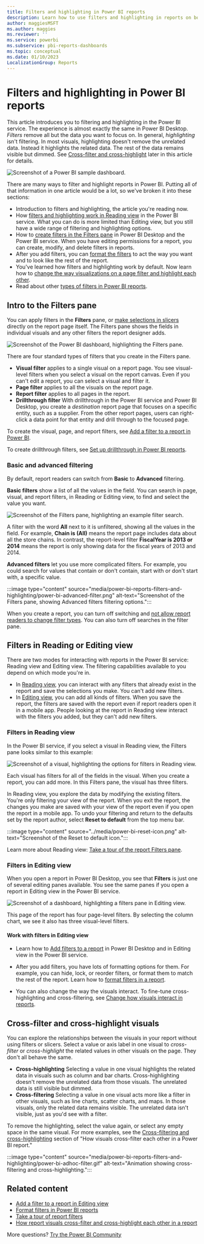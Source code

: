 ```yaml
---
title: Filters and highlighting in Power BI reports
description: Learn how to use filters and highlighting in reports on both Power BI Desktop and the Power BI service.
author: maggiesMSFT
ms.author: maggies
ms.reviewer: ''
ms.service: powerbi
ms.subservice: pbi-reports-dashboards
ms.topic: conceptual
ms.date: 01/10/2023
LocalizationGroup: Reports
---
```

# Filters and highlighting in Power BI reports

 This article introduces you to filtering and highlighting in the Power BI service. The experience is almost exactly the same in Power BI Desktop. *Filters* remove all but the data you want to focus on. In general, *highlighting* isn't filtering. In most visuals, highlighting doesn't remove the unrelated data. Instead it highlights the related data. The rest of the data remains visible but dimmed. See [Cross-filter and cross-highlight](#cross-filter-and-cross-highlight-visuals) later in this article for details.

![Screenshot of a Power BI sample dashboard.](media/power-bi-reports-filters-and-highlighting/power-bi-filter-reading.png)

There are many ways to filter and highlight reports in Power BI. Putting all of that information in one article would be a lot, so we've broken it into these sections:

* Introduction to filters and highlighting, the article you're reading now.
* How [filters and highlighting work in Reading view](../consumer/end-user-interactions.md) in the Power BI service. What you can do is more limited than Editing view, but you still have a wide range of filtering and highlighting options.
* How to [create filters in the Filters pane](power-bi-report-add-filter.md) in Power BI Desktop and the Power BI service. When you have editing permissions for a report, you can create, modify, and delete filters in reports.
* After you add filters, you can [format the filters](power-bi-report-filter.md) to act the way you want and to look like the rest of the report.
* You've learned how filters and highlighting work by default. Now learn how to [change the way visualizations on a page filter and highlight each other](service-reports-visual-interactions.md).
* Read about other [types of filters in Power BI reports](power-bi-report-filter-types.md).

## Intro to the Filters pane

You can apply filters in the **Filters** pane, or [make selections in slicers](../visuals/power-bi-visualization-slicers.md) directly on the report page itself. The Filters pane shows the fields in individual visuals and any other filters the report designer adds.

![Screenshot of the Power BI dashboard, highlighting the Filters pane.](media/power-bi-reports-filters-and-highlighting/power-bi-add-filter-reading-view.png)

There are four standard types of filters that you create in the Filters pane.

- **Visual filter** applies to a single visual on a report page. You see visual-level filters when you select a visual on the report canvas. Even if you can't edit a report, you can select a visual and filter it.
- **Page filter** applies to all the visuals on the report page.
- **Report filter** applies to all pages in the report.
- **Drillthrough filter** With drillthrough in the Power BI service and Power BI Desktop, you create a *destination* report page that focuses on a specific entity, such as a supplier. From the other report pages, users can right-click a data point for that entity and drill through to the focused page.

To create the visual, page, and report filters, see [Add a filter to a report in Power BI](power-bi-report-add-filter.md).

To create drillthrough filters, see [Set up drillthrough in Power BI reports](desktop-drillthrough.md).

### Basic and advanced filtering

By default, report readers can switch from **Basic** to **Advanced** filtering.

**Basic filters** show a list of all the values in the field. You can search in page, visual, and report filters, in Reading or Editing view, to find and select the value you want.

![Screenshot of the Filters pane, highlighting an example filter search.](media/power-bi-reports-filters-and-highlighting/power-bi-search-filter.png)

A filter with the word **All** next to it is unfiltered, showing all the values in the field. For example, **Chain is (All)** means the report page includes data about all the store chains. In contrast, the report-level filter **FiscalYear is 2013 or 2014** means the report is only showing data for the fiscal years of 2013 and 2014.

**Advanced filters** let you use more complicated filters. For example, you could search for values that contain or don't contain, start with or don't start with, a specific value.

:::image type="content" source="media/power-bi-reports-filters-and-highlighting/power-bi-advanced-filter.png" alt-text="Screenshot of the Filters pane, showing Advanced filters filtering options.":::

When you create a report, you can turn off switching and [not allow report readers to change filter types](power-bi-report-filter.md#restrict-changes-to-filter-type). You can also turn off searches in the filter pane.

## Filters in Reading or Editing view

There are two modes for interacting with reports in the Power BI service: Reading view and Editing view. The filtering capabilities available to you depend on which mode you're in.

* In [Reading view](#filters-in-reading-view), you can interact with any filters that already exist in the report and save the selections you make. You can't add new filters.
* In [Editing view](#filters-in-editing-view), you can add all kinds of filters. When you save the report, the filters are saved with the report even if report readers open it in a mobile app. People looking at the report in Reading view interact with the filters you added, but they can't add new filters.

### Filters in Reading view

In the Power BI service, if you select a visual in Reading view, the Filters pane looks similar to this example:

![Screenshot of a visual, highlighting the options for filters in Reading view.](media/power-bi-reports-filters-and-highlighting/power-bi-filter-reading-view.png)

Each visual has filters for all of the fields in the visual. When you create a report, you can add more. In this Filters pane, the visual has three filters.

In Reading view, you explore the data by modifying the existing filters. You're only filtering your view of the report. When you exit the report, the changes you make are saved with your view of the report even if you open the report in a mobile app. To undo your filtering and return to the defaults set by the report author, select **Reset to default** from the top menu bar.

:::image type="content" source="../media/power-bi-reset-icon.png" alt-text="Screenshot of the Reset to default icon.":::

Learn more about Reading view: [Take a tour of the report Filters pane](../consumer/end-user-report-filter.md).

### Filters in Editing view

When you open a report in Power BI Desktop, you see that **Filters** is just one of several editing panes available. You see the same panes if you open a report in Editing view in the Power BI service.

![Screenshot of a dashboard, highlighting a filters pane in Editing view.](media/power-bi-reports-filters-and-highlighting/power-bi-add-filter-editing-view.png)

This page of the report has four page-level filters. By selecting the column chart, we see it also has three visual-level filters.

#### Work with filters in Editing view

- Learn how to [Add filters to a report](power-bi-report-add-filter.md) in Power BI Desktop and in Editing view in the Power BI service.

- After you add filters, you have lots of formatting options for them. For example, you can hide, lock, or reorder filters, or format them to match the rest of the report. Learn how to [format filters in a report](power-bi-report-filter.md).

- You can also change the way the visuals interact. To fine-tune cross-highlighting and cross-filtering, see [Change how visuals interact in reports](service-reports-visual-interactions.md).

## Cross-filter and cross-highlight visuals

You can explore the relationships between the visuals in your report without using filters or slicers. Select a value or axis label in one visual to *cross-filter* or *cross-highlight* the related values in other visuals on the page. They don't all behave the same.

- **Cross-highlighting** Selecting a value in one visual highlights the related data in visuals such as column and bar charts. Cross-highlighting doesn't remove the unrelated data from those visuals. The unrelated data is still visible but dimmed.
- **Cross-filtering** Selecting a value in one visual acts more like a filter in other visuals, such as line charts, scatter charts, and maps. In those visuals, only the related data remains visible. The unrelated data isn't visible, just as you'd see with a filter.

To remove the highlighting, select the value again, or select any empty space in the same visual. For more examples, see the [Cross-filtering and cross-highlighting](../consumer/end-user-interactions.md#cross-filter-and-cross-highlight) section of "How visuals cross-filter each other in a Power BI report."

:::image type="content" source="media/power-bi-reports-filters-and-highlighting/power-bi-adhoc-filter.gif" alt-text="Animation showing cross-filtering and cross-highlighting.":::

## Related content

- [Add a filter to a report in Editing view](power-bi-report-add-filter.md)
- [Format filters in Power BI reports](power-bi-report-filter.md)
- [Take a tour of report filters](../consumer/end-user-report-filter.md)
- [How report visuals cross-filter and cross-highlight each other in a report](../consumer/end-user-interactions.md)

More questions? [Try the Power BI Community](https://community.powerbi.com/)
